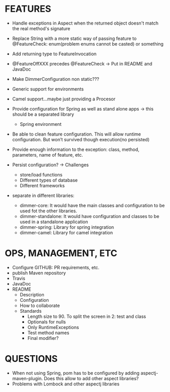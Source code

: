 # FEATURES
- Handle exceptions in Aspect when the returned object doesn't match the real method's signature
- Replace String with a more static way of passing feature to @FeatureCheck: enum(problem enums cannot be casted) or something
- Add returning type to FeatureInvocation
- @FeatureOffXXX precedes @FeatureCheck → Put in README and JavaDoc
- Make DimmerConfiguration non static???
- Generic support for environments
- Camel support...maybe just providing a Procesor
- Provide configuration for Spring as well as stand alone apps → this should be a separated library
    - Spring environment
- Be able to clean feature configuration. This will allow runtime configuration. But won’t survived though execution(no persisted)
- Provide enough information to the exception: class, method, parameters, name of feature, etc.

- Persist configuration? → Challenges
    - store/load functions
    - Different types of database
    - Different frameworks
    
- separate in different libraries:
    - dimmer-core: It would have the main classes and configuration to be used fot the other libraries.
    - dimmer-standalone: It would have configuration and classes to be used in a standalone application
    - dimmer-spring: Library for spring integration
    - dimmer-camel: Library for camel integration



# OPS, MANAGEMENT, ETC
- Configure GITHUB: PR requirements, etc.
- publish Maven repository
- Travis
- JavaDoc
- README
    - Description
    - Configuration
    - How to collaborate
    - Standards
        - Length size to 90. To split the screen in 2: test and class
        - Optionals for nulls
        - Only RuntimeExceptions
        - Test method names
        - Final modifier?

# QUESTIONS
- When not using Spring, pom has to be configured by adding aspectj-maven-plugin. Does this allow to add other aspect libraries?
- Problems with Lombock and other aspectj libraries
